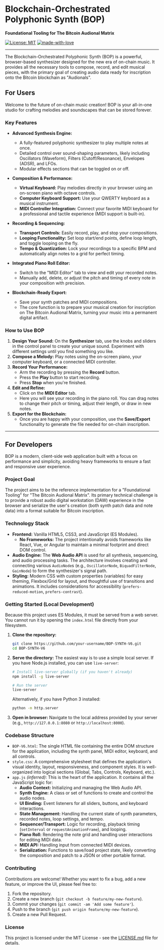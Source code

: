 # Blockchain-Orchestrated Polyphonic Synth (BOP)

**Foundational Tooling for The Bitcoin Audional Matrix**

[![License: MIT](https://img.shields.io/badge/License-MIT-yellow.svg)](https://opensource.org/licenses/MIT)
[![made-with-love](https://img.shields.io/badge/Made%20with-❤️-ff69b4.svg)](https://github.com/your-username/BOP-SYNTH-V6)

---

The Blockchain-Orchestrated Polyphonic Synth (BOP) is a powerful, browser-based synthesizer designed for the new era of on-chain music. It provides all the necessary tools to compose, record, and edit musical pieces, with the primary goal of creating audio data ready for inscription onto the Bitcoin blockchain as "Audionals".



## For Users

Welcome to the future of on-chain music creation! BOP is your all-in-one studio for crafting melodies and soundscapes that can be stored forever.

### Key Features

*   **Advanced Synthesis Engine:**
    *   A fully-featured polyphonic synthesizer to play multiple notes at once.
    *   Detailed control over sound-shaping parameters, likely including Oscillators (Waveform), Filters (Cutoff/Resonance), Envelopes (ADSR), and LFOs.
    *   Modular effects sections that can be toggled on or off.

*   **Composition & Performance:**
    *   **Virtual Keyboard:** Play melodies directly in your browser using an on-screen piano with octave controls.
    *   **Computer Keyboard Support:** Use your QWERTY keyboard as a musical instrument.
    *   **MIDI Controller Integration:** Connect your favorite MIDI keyboard for a professional and tactile experience (MIDI support is built-in).

*   **Recording & Sequencing:**
    *   **Transport Controls:** Easily record, play, and stop your compositions.
    *   **Looping Functionality:** Set loop start/end points, define loop length, and toggle looping on the fly.
    *   **Tempo & Quantization:** Lock your recordings to a specific BPM and automatically align notes to a grid for perfect timing.

*   **Integrated Piano Roll Editor:**
    *   Switch to the "MIDI Editor" tab to view and edit your recorded notes.
    *   Manually add, delete, or adjust the pitch and timing of every note in your composition with precision.

*   **Blockchain-Ready Export:**
    *   Save your synth patches and MIDI compositions.
    *   The core function is to prepare your musical creation for inscription on The Bitcoin Audional Matrix, turning your music into a permanent digital artifact.

### How to Use BOP

1.  **Design Your Sound:** On the **Synthesizer** tab, use the knobs and sliders in the control panel to create your unique sound. Experiment with different settings until you find something you like.
2.  **Compose a Melody:** Play notes using the on-screen piano, your computer keyboard, or a connected MIDI controller.
3.  **Record Your Performance:**
    *   Arm the recording by pressing the **Record** button.
    *   Press the **Play** button to start recording.
    *   Press **Stop** when you're finished.
4.  **Edit and Refine:**
    *   Click on the **MIDI Editor** tab.
    *   Here you will see your recording in the piano roll. You can drag notes to change their pitch or timing, adjust their length, or draw in new notes.
5.  **Export for the Blockchain:**
    *   Once you are happy with your composition, use the **Save/Export** functionality to generate the file needed for on-chain inscription.

---

## For Developers

BOP is a modern, client-side web application built with a focus on performance and simplicity, avoiding heavy frameworks to ensure a fast and responsive user experience.

### Project Goal

The project aims to be the reference implementation for a "Foundational Tooling" for "The Bitcoin Audional Matrix". Its primary technical challenge is to provide a robust audio digital workstation (DAW) experience in the browser and serialize the user's creation (both synth patch data and note data) into a format suitable for Bitcoin inscription.

### Technology Stack

*   **Frontend:** Vanilla HTML5, CSS3, and JavaScript (ES Modules).
    *   **No Frameworks:** The project intentionally avoids frameworks like React, Vue, or Angular to maintain a minimal footprint and direct DOM control.
*   **Audio Engine:** The **Web Audio API** is used for all synthesis, sequencing, and audio processing tasks. The architecture involves creating and connecting various `AudioNode`s (e.g., `OscillatorNode`, `BiquadFilterNode`, `GainNode`) to form the synthesizer's signal path.
*   **Styling:** Modern CSS with custom properties (variables) for easy theming, Flexbox/Grid for layout, and thoughtful use of transitions and animations. It includes considerations for accessibility (`prefers-reduced-motion`, `prefers-contrast`).

### Getting Started (Local Development)

Because this project uses ES Modules, it must be served from a web server. You cannot run it by opening the `index.html` file directly from your filesystem.

1.  **Clone the repository:**
    ```bash
    git clone https://github.com/your-username/BOP-SYNTH-V6.git
    cd BOP-SYNTH-V6
    ```

2.  **Serve the directory:**
    The easiest way is to use a simple local server. If you have Node.js installed, you can use `live-server`:
    ```bash
    # Install live-server globally (if you haven't already)
    npm install -g live-server

    # Run the server
    live-server
    ```
    Alternatively, if you have Python 3 installed:
    ```bash
    python -m http.server
    ```

3.  **Open in browser:**
    Navigate to the local address provided by your server (e.g., `http://127.0.0.1:8080` or `http://localhost:8000`).

### Codebase Structure

*   `BOP-V6.html`: The single HTML file containing the entire DOM structure for the application, including the synth panel, MIDI editor, keyboard, and all controls.
*   `style.css`: A comprehensive stylesheet that defines the application's visual identity, layout, responsiveness, and component styles. It is well-organized into logical sections (Global, Tabs, Controls, Keyboard, etc.).
*   `app.js` *(inferred)*: This is the heart of the application. It contains all the JavaScript logic for:
    *   **Audio Context:** Initializing and managing the Web Audio API.
    *   **Synth Engine:** A class or set of functions to create and control the audio nodes.
    *   **UI Binding:** Event listeners for all sliders, buttons, and keyboard interactions.
    *   **State Management:** Handling the current state of synth parameters, recorded notes, loop settings, and tempo.
    *   **Sequencer/Transport:** Logic for recording, playback timing (`setInterval` or `requestAnimationFrame`), and looping.
    *   **Piano Roll:** Rendering the note grid and handling user interactions for editing MIDI data.
    *   **MIDI API:** Handling input from connected MIDI devices.
    *   **Serialization:** Functions to save/load project state, likely converting the composition and patch to a JSON or other portable format.

### Contributing

Contributions are welcome! Whether you want to fix a bug, add a new feature, or improve the UI, please feel free to:

1.  Fork the repository.
2.  Create a new branch (`git checkout -b feature/my-new-feature`).
3.  Commit your changes (`git commit -am 'Add some feature'`).
4.  Push to the branch (`git push origin feature/my-new-feature`).
5.  Create a new Pull Request.

### License

This project is licensed under the MIT License - see the [LICENSE.md](LICENSE.md) file for details.